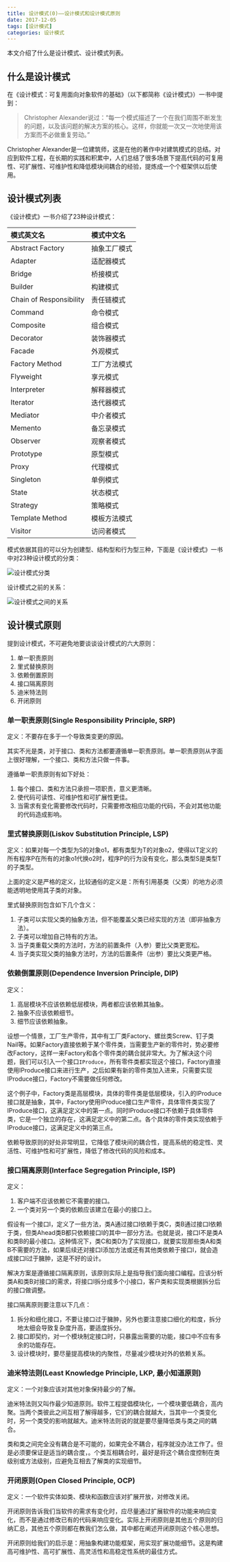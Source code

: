 ```yaml
---
title: 设计模式(0)——设计模式和设计模式原则
date: 2017-12-05
tags: [设计模式]
categories: 设计模式
---
```


本文介绍了什么是设计模式、设计模式列表。

<!--more-->

## 什么是设计模式

在《设计模式：可复用面向对象软件的基础》（以下都简称《设计模式》）一书中提到：

> Christopher Alexander说过：“每一个模式描述了一个在我们周围不断发生的问题，以及该问题的解决方案的核心。这样，你就能一次又一次地使用该方案而不必做重复劳动。”

Christopher Alexander是一位建筑师，这是在他的著作中对建筑模式的总结。对应到软件工程，在长期的实践和积累中，人们总结了很多场景下提高代码的可复用性、可扩展性、可维护性和降低模块间耦合的经验，提炼成一个个框架供以后使用。

## 设计模式列表

《设计模式》一书介绍了23种设计模式：

|  模式英文名  | 模式中文名       
|:------------------|:------------------
| Abstract Factory  | 抽象工厂模式 
| Adapter | 适配器模式 
| Bridge | 桥接模式
| Builder | 构建模式  
| Chain of Responsibility | 责任链模式
| Command |命令模式
| Composite | 组合模式
| Decorator | 装饰器模式
| Facade | 外观模式
| Factory Method | 工厂方法模式
| Flyweight | 享元模式
| Interpreter | 解释器模式
| Iterator | 迭代器模式
| Mediator | 中介者模式
| Memento | 备忘录模式
| Observer | 观察者模式
| Prototype | 原型模式
| Proxy | 代理模式
| Singleton | 单例模式
| State | 状态模式
| Strategy | 策略模式
| Template Method | 模板方法模式
| Visitor | 访问者模式

模式依据其目的可以分为创建型、结构型和行为型三种，下面是《设计模式》一书中对23种设计模式的分类：

![设计模式分类](/assets/images/post_imgs/design_pattern_1.png)

设计模式之前的关系：

![设计模式之间的关系](/assets/images/post_imgs/design_pattern_2.png)

## 设计模式原则

提到设计模式，不可避免地要谈谈设计模式的六大原则：

1. 单一职责原则
2. 里式替换原则
3. 依赖倒置原则
4. 接口隔离原则
5. 迪米特法则
6. 开闭原则

### 单一职责原则(Single Responsibility Principle, SRP)

定义：不要存在多于一个导致类变更的原因。

其实不光是类，对于接口、类和方法都要遵循单一职责原则。单一职责原则从字面上很好理解，一个接口、类和方法只做一件事。

遵循单一职责原则有如下好处：

1. 每个接口、类和方法只承担一项职责，意义更清晰。
2. 使代码可读性、可维护性和可扩展性更佳。
3. 当需求有变化需要修改代码时，只需要修改相应功能的代码，不会对其他功能的代码造成影响。

### 里式替换原则(Liskov Substitution Principle, LSP)

定义：如果对每一个类型为S的对象o1，都有类型为T的对象o2，使得以T定义的所有程序P在所有的对象o1代换o2时，程序P的行为没有变化，那么类型S是类型T的子类型。

上面的定义是严格的定义，比较通俗的定义是：所有引用基类（父类）的地方必须能透明地使用其子类的对象。

里式替换原则包含如下几个含义：

1. 子类可以实现父类的抽象方法，但不能覆盖父类已经实现的方法（即非抽象方法）。
2. 子类可以增加自己特有的方法。
3. 当子类重载父类的方法时，方法的前置条件（入参）要比父类更宽松。
4. 当子类实现父类的抽象方法时，方法的后置条件（出参）要比父类更严格。

### 依赖倒置原则(Dependence Inversion Principle, DIP)

定义：

1. 高层模块不应该依赖低层模块，两者都应该依赖其抽象。
2. 抽象不应该依赖细节。
3. 细节应该依赖抽象。

设想一个情景，工厂生产零件，其中有工厂类Factory、螺丝类Screw、钉子类Nail等。如果Factory直接依赖于某个零件类，当需要生产新的零件时，势必要修改Factory，这样一来Factory和各个零件类的耦合就非常大。为了解决这个问题，我们可以引入一个接口`IProduce`，所有零件类都实现这个接口，Factory直接使用IProduce接口来进行生产，之后如果有新的零件类加入进来，只需要实现IProduce接口，Factory不需要做任何修改。

这个例子中，Factory类是高层模块，具体的零件类是低层模块，引入的IProduce接口就是抽象，其中，Factory使用IProduce接口生产零件，具体零件类实现了IProduce接口，这满足定义中的第一点。同时IProduce接口不依赖于具体零件类，它是一个独立的存在，这满足定义中的第二点。各个具体的零件类实现依赖于IProduce接口，这满足定义中的第三点。

依赖导致原则的好处非常明显，它降低了模块间的耦合性，提高系统的稳定性、灵活性、可维护性和可扩展性，降低了修改代码的风险和成本。

### 接口隔离原则(Interface Segregation Principle, ISP)

定义：

1. 客户端不应该依赖它不需要的接口。
2. 一个类对另一个类的依赖应该建立在最小的接口上。 

假设有一个接口I，定义了一些方法，类A通过接口I依赖于类C，类B通过接口I依赖于类，但类Ahead类B都只依赖接口I的其中一部分方法。也就是说，接口I不是类A和类B的最小接口。这种情况下，类C和类D为了实现接口，就要实现那些类A和类B不需要的方法，如果后续还对接口I添加方法或还有其他类依赖于接口I，就会造成接口I过于臃肿，这是不好的设计。

解决方案是遵循接口隔离原则，该原则实际上是指导我们面向接口编程。应该分析类A和类B对接口的需求，将接口I拆分成多个小接口，客户类和实现类根据拆分后的接口做调整。

接口隔离原则要注意以下几点：

1. 拆分和细化接口，不要让接口过于臃肿，另外也要注意接口细化的粒度，拆分地太细会导致复杂度升高，要适度拆分。
2. 接口即契约，对一个模块制定接口时，只暴露出需要的功能，接口中不应有多余的功能存在。
3. 设计模块时，要尽量提高模块的内聚性，尽量减少模块对外的依赖关系。

### 迪米特法则(Least Knowledge Principle, LKP, 最小知道原则)

定义：一个对象应该对其他对象保持最少的了解。

迪米特法则又叫作最少知道原则。软件工程提倡模块化，一个模块要低耦合，高内聚。当两个类彼此之间互相了解得越多，它们的耦合就越大，当其中一个类变化时，另一个类受的影响就越大。迪米特法则说的就是要尽量降低类与类之间的耦合。

类和类之间完全没有耦合是不可能的，如果完全不耦合，程序就没办法工作了。但是必须要保证是适当的耦合度，。个类互相耦合时，最好是将这个耦合度控制在类级别或方法级别，应避免互相去了解类的实现细节。

### 开闭原则(Open Closed Principle, OCP)

定义：一个软件实体如类、模块和函数应该对扩展开放，对修改关闭。

开闭原则告诉我们当软件的需求有变化时，应尽量通过扩展软件的功能来响应变化，而不是通过修改已有的代码来响应变化。实际上开闭原则是其他五个原则的归纳汇总，其他五个原则都在教我们怎么做，其中都在阐述开闭原则这个核心思想。

开闭原则给我们的启示是：用抽象构建功能框架，用实现扩展功能细节。这是构建高可维护性、高可扩展性、高灵活性和高稳定性系统的最佳方式。

